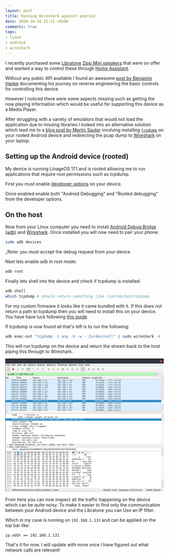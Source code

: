 ```yaml
---
layout: post
title: Running Wireshark against android
date: 2020-10-20 22:11 +0200
comments: true
tags:
- linux
- android
- wireshark
---
```


I recently purchased some [Libratone][0] [Zipp Mini speakers][1] that were on offer and wanted a way to control these through [Home Assistant][2].

Without any public API available I found an awesome [post by Benjamin Hanke][8] documenting his journey on reverse engineering the basic controls for controlling this device.

However I noticed there were some aspects missing such as getting the now playing information which would be useful for supporting this device as a Media Player.

After struggling with a variety of emulators that would not load the application due to missing libraries I looked into an alternative solution which lead me to a [blog post by Martin Sauter][3] involving installing [`tcpdump`][5] on your rooted Android device and redirecting the pcap dump to [Wireshark][6] on your laptop.

## Setting up the Android device (rooted)

My device is running LinageOS 17.1 and is rooted allowing me to run applications that require root permissions such as tcpdump.

First you must enable [developer options][4] on your device.

Once enabled enable both "Android Debugging" and "Rooted debugging" from the developer options.

## On the host

Now from your Linux computer you need to install [Android Debug Bridge (adb)][7] and [Wireshark][8]. Once installed you will now need to pair your phone:

```bash
sudo adb devices
```

_Note: you must accept the debug request from your device

Next lets enable adb in root mode:

```bash
adb root
```

Finally lets shell into the device and check if tcpdump is installed.

```bash
adb shell
which tcpdump # should return something like /system/bin/tcpdump
```

For my custom firmware it looks like it came bundled with it. If this does not return a path to tcpdump then you will need to install this on your device. You have have luck following [this guide][9].

If tcpdump is now found all that's left is to run the following:

```bash
adb exec-out "tcpdump -i any -U -w - 2>/dev/null" | sudo wireshark -k -S -i -
```

This will run tcpdump on the device and return the stream back to the host piping this through to Wireshark.

![Wireshark](/assets/img/posts/running-wireshark-against-android/wireshark.png)

From here you can now inspect all the traffic happening on the device which can be quite noisy. To make it easier to find only the communication between your Android device and the Libratone you can Use an IP filter.

Which in my case is running on `192.168.1.131` and can be applied on the top bar like:

```text
ip.addr == 192.168.1.131
```

That's it for now. I will update with more once I have figured out what network calls are relevant!

[0]: https://www.libratone.com/
[1]: https://affiliate.malachisoord.com/t/e28d25e7-812b-4a64-b951-851b197f24fd
[2]: https://www.home-assistant.io/
[3]: https://blog.wirelessmoves.com/2017/02/adb-and-tcpdump-on-android-for-live-wireshark-tracing.html
[4]: https://developer.android.com/studio/debug/dev-options
[5]: https://www.tcpdump.org/manpages/tcpdump.1.html
[6]: https://www.wireshark.org/
[7]: https://developer.android.com/studio/command-line/adb
[8]: https://benjaminhanke.de/baublog/technik/libratone-zipp-wlan-lautsprecher-in-loxone-einbinden/
[9]: https://www.andreafortuna.org/2018/05/28/how-to-install-and-run-tcpdump-on-android-devices/
